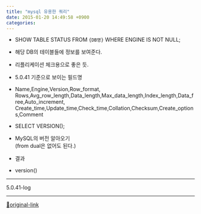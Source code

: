 ```yaml
---
title: "mysql 유용한 쿼리"
date: 2015-01-20 14:49:58 +0900
categories: 
---
```

  

- SHOW TABLE STATUS FROM `{DB명}` WHERE ENGINE IS NOT NULL;
- 해당 DB의 테이블들에 정보를 보여준다.
- 리플리케이션 체크용으로 좋은 듯.
- 5.0.41 기준으로 보이는 필드명
- Name,Engine,Version,Row_format,  
Rows,Avg_row_length,Data_length,Max_data_length,Index_length,Data_free,Auto_increment,  
Create_time,Update_time,Check_time,Collation,Checksum,Create_options,Comment


- SELECT VERSION();
- MySQL의 버전 알아오기  
(from dual은 없어도 된다.)
- 결과
- version()   
----------  
5.0.41-log







***
[🔗original-link](http://www.mins01.com/mh/tech/read/925)